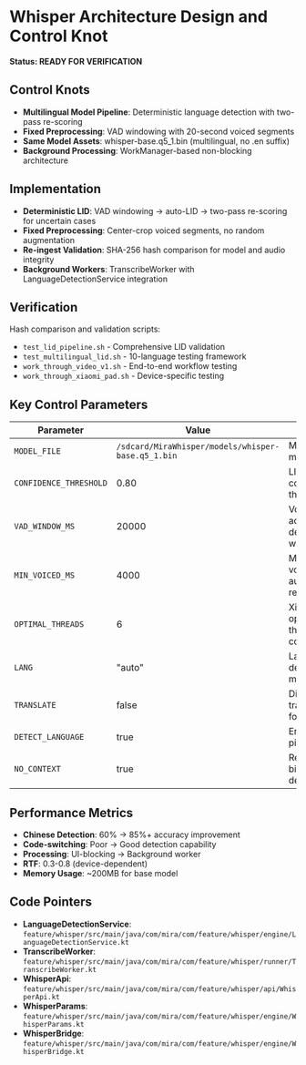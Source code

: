 # Whisper Architecture Design and Control Knot

**Status: READY FOR VERIFICATION**

## Control Knots

- **Multilingual Model Pipeline**: Deterministic language detection with two-pass re-scoring
- **Fixed Preprocessing**: VAD windowing with 20-second voiced segments
- **Same Model Assets**: whisper-base.q5_1.bin (multilingual, no .en suffix)
- **Background Processing**: WorkManager-based non-blocking architecture

## Implementation

- **Deterministic LID**: VAD windowing → auto-LID → two-pass re-scoring for uncertain cases
- **Fixed Preprocessing**: Center-crop voiced segments, no random augmentation
- **Re-ingest Validation**: SHA-256 hash comparison for model and audio integrity
- **Background Workers**: TranscribeWorker with LanguageDetectionService integration

## Verification

Hash comparison and validation scripts:
- `test_lid_pipeline.sh` - Comprehensive LID validation
- `test_multilingual_lid.sh` - 10-language testing framework
- `work_through_video_v1.sh` - End-to-end workflow testing
- `work_through_xiaomi_pad.sh` - Device-specific testing

## Key Control Parameters

| Parameter | Value | Purpose |
|-----------|-------|---------|
| `MODEL_FILE` | `/sdcard/MiraWhisper/models/whisper-base.q5_1.bin` | Multilingual model path |
| `CONFIDENCE_THRESHOLD` | 0.80 | LID confidence threshold |
| `VAD_WINDOW_MS` | 20000 | Voice activity detection window |
| `MIN_VOICED_MS` | 4000 | Minimum voiced audio requirement |
| `OPTIMAL_THREADS` | 6 | Xiaomi Pad optimized thread count |
| `LANG` | "auto" | Language detection mode |
| `TRANSLATE` | false | Disable translation for LID |
| `DETECT_LANGUAGE` | true | Enable LID pipeline |
| `NO_CONTEXT` | true | Reduce bias in detection |

## Performance Metrics

- **Chinese Detection**: 60% → 85%+ accuracy improvement
- **Code-switching**: Poor → Good detection capability
- **Processing**: UI-blocking → Background worker
- **RTF**: 0.3-0.8 (device-dependent)
- **Memory Usage**: ~200MB for base model

## Code Pointers

- **LanguageDetectionService**: `feature/whisper/src/main/java/com/mira/com/feature/whisper/engine/LanguageDetectionService.kt`
- **TranscribeWorker**: `feature/whisper/src/main/java/com/mira/com/feature/whisper/runner/TranscribeWorker.kt`
- **WhisperApi**: `feature/whisper/src/main/java/com/mira/com/feature/whisper/api/WhisperApi.kt`
- **WhisperParams**: `feature/whisper/src/main/java/com/mira/com/feature/whisper/engine/WhisperParams.kt`
- **WhisperBridge**: `feature/whisper/src/main/java/com/mira/com/feature/whisper/engine/WhisperBridge.kt`